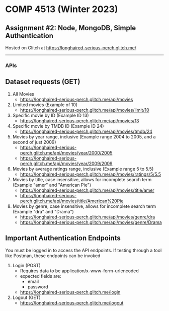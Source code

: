 # COMP 4513 (Winter 2023)
## Assignment #2: Node, MongoDB, Simple Authentication


Hosted on Glitch at https://longhaired-serious-perch.glitch.me/

***

### APIs
## Dataset requests (GET)
1. All Movies
	- https://longhaired-serious-perch.glitch.me/api/movies
2. Limited movies (Example of 10)
	- https://longhaired-serious-perch.glitch.me/api/movies/limit/10
3. Specific movie by ID (Example ID 13)
	- https://longhaired-serious-perch.glitch.me/api/movies/13
4. Specific movie by TMDB ID (Example ID 24)
	- https://longhaired-serious-perch.glitch.me/api/movies/tmdb/24
5. Movies by year range, inclusive (Example range 2004 to 2005, and a second of just 2009)
	- https://longhaired-serious-perch.glitch.me/api/movies/year/2000/2005
	- https://longhaired-serious-perch.glitch.me/api/movies/year/2009/2009
6. Movies by average ratings range, inclusive (Example range 5 to 5.5)
	- https://longhaired-serious-perch.glitch.me/api/movies/ratings/5/5.5
7. Movies by title, case insensitive, allows for incomplete search term (Example "amer" and "American Pie")
	- https://longhaired-serious-perch.glitch.me/api/movies/title/amer
	- https://longhaired-serious-perch.glitch.me/api/movies/title/American%20Pie
8. Movies by genre, case insensitive, allows for incomplete search term (Example "dra" and "Drama")
	- https://longhaired-serious-perch.glitch.me/api/movies/genre/dra
	- https://longhaired-serious-perch.glitch.me/api/movies/genre/Drama

## Important Authentication Endpoints
You must be logged in to access the API endpoints. If testing through a tool like Postman, these endpoints can be invoked

1. Login (POST) 
	- Requires data to be application/x-www-form-urlencoded
	- expected fields are: 
		- email
		- password
	- https://longhaired-serious-perch.glitch.me/login
2. Logout (GET)
	- https://longhaired-serious-perch.glitch.me/logout
